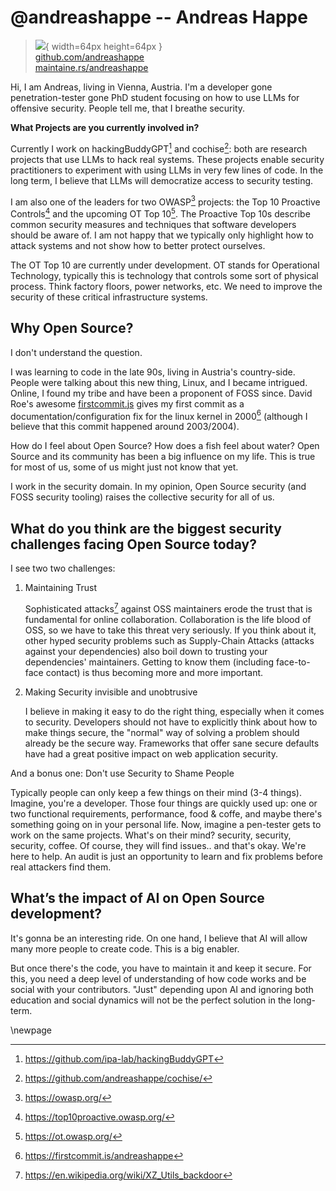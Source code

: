 # @andreashappe -- Andreas Happe

> ![](https://i0.wp.com/github.com/andreashappe.png?resize=200%2C200&ssl=1){ width=64px height=64px }  
> [github.com/andreashappe](https://github.com/andreashappe)  
> [maintaine.rs/andreashappe](https://maintaine.rs/andreashappe)

Hi, I am Andreas, living in Vienna, Austria. I'm a developer gone penetration-tester gone PhD student focusing on how to use LLMs for offensive security. People tell me, that I breathe security.

**What Projects are you currently involved in?**

Currently I work on hackingBuddyGPT[^167] and cochise[^168]: both are research projects that use LLMs to hack real systems. These projects enable security practitioners to experiment with using LLMs in very few lines of code. In the long term, I believe that LLMs will democratize access to security testing.

I am also one of the leaders for two OWASP[^169] projects: the Top 10 Proactive Controls[^170] and the upcoming OT Top 10[^171]. The Proactive Top 10s describe common security measures and techniques that software developers should be aware of. I am not happy that we typically only highlight how to attack systems and not show how to better protect ourselves.

The OT Top 10 are currently under development. OT stands for Operational Technology, typically this is technology that controls some sort of physical process. Think factory floors, power networks, etc. We need to improve the security of these critical infrastructure systems.

## Why Open Source?

I don't understand the question.

I was learning to code in the late 90s, living in Austria's country-side. People were talking about this new thing, Linux, and I became intrigued. Online, I found my tribe and have been a proponent of FOSS since. David Roe's awesome [firstcommit.js](https://firstcommit.js) gives my first commit as a documentation/configuration fix for the linux kernel in 2000[^172] (although I believe that this commit happened around 2003/2004).

How do I feel about Open Source? How does a fish feel about water? Open Source and its community has been a big influence on my life. This is true for most of us, some of us might just not know that yet.

I work in the security domain. In my opinion, Open Source security (and FOSS security tooling) raises the collective security for all of us.

## What do you think are the biggest security challenges facing Open Source today?

I see two two challenges:

1. Maintaining Trust

   Sophisticated attacks[^173] against OSS maintainers erode the trust that is fundamental for online collaboration. Collaboration is the life blood of OSS, so we have to take this threat very seriously. If you think about it, other hyped security problems such as Supply-Chain Attacks (attacks against your dependencies) also boil down to trusting your dependencies' maintainers. Getting to know them (including face-to-face contact) is thus becoming more and more important.

2. Making Security invisible and unobtrusive

   I believe in making it easy to do the right thing, especially when it comes to security. Developers should not have to explicitly think about how to make things secure, the "normal" way of solving a problem should already be the secure way. Frameworks that offer sane secure defaults have had a great positive impact on web application security.

And a bonus one: Don't use Security to Shame People

   Typically people can only keep a few things on their mind (3-4 things). Imagine, you're a developer. Those four things are quickly used up: one or two functional requirements, performance, food & coffe, and maybe there's something going on in your personal life. Now, imagine a pen-tester gets to work on the same projects. What's on their mind? security, security, security, coffee. Of course, they will find issues.. and that's okay. We're here to help. An audit is just an opportunity to learn and fix problems before real attackers find them.

## What’s the impact of AI on Open Source development?

It's gonna be an interesting ride. On one hand, I believe that AI will allow many more people to create code. This is a big enabler.

But once there's the code, you have to maintain it and keep it secure. For this, you need a deep level of understanding of how code works and be social with your contributors. "Just" depending upon AI and ignoring both education and social dynamics will not be the perfect solution in the long-term.

\newpage


[^167]: https://github.com/ipa-lab/hackingBuddyGPT
[^168]: https://github.com/andreashappe/cochise/
[^169]: https://owasp.org/
[^170]: https://top10proactive.owasp.org/
[^171]: https://ot.owasp.org/
[^172]: https://firstcommit.is/andreashappe
[^173]: https://en.wikipedia.org/wiki/XZ_Utils_backdoor
